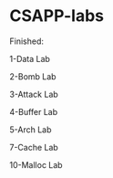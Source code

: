 # CSAPP-labs

Finished:

1-Data Lab

2-Bomb Lab

3-Attack Lab

4-Buffer Lab

5-Arch Lab

7-Cache Lab

10-Malloc Lab
